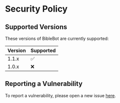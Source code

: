 # Security Policy

## Supported Versions

These versions of BibleBot are currently supported:

| Version | Supported          |
| ------- | ------------------ |
| 1.1.x   | :white_check_mark: |
| 1.0.x   | :x:                |

## Reporting a Vulnerability

To report a vulnerability, please open a new issue [here](https://github.com/servusdei2018/BibleBot/issues).
